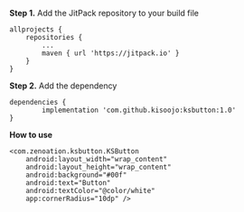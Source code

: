 __Step 1.__ Add the JitPack repository to your build file

    allprojects {
        repositories {
            ...
            maven { url 'https://jitpack.io' }
        }
    }
    

__Step 2.__ Add the dependency    
    
    dependencies {
            implementation 'com.github.kisoojo:ksbutton:1.0'
    }


__How to use__

    <com.zenoation.ksbutton.KSButton
        android:layout_width="wrap_content"
        android:layout_height="wrap_content"
        android:background="#00f"
        android:text="Button"
        android:textColor="@color/white"
        app:cornerRadius="10dp" />

